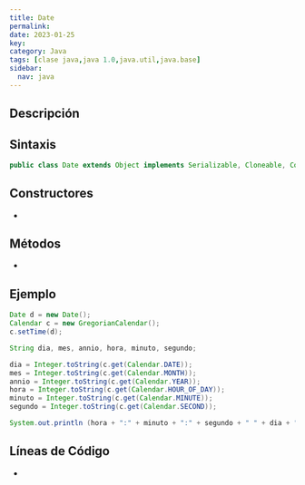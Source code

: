 ```yaml
---
title: Date
permalink: 
date: 2023-01-25
key: 
category: Java
tags: [clase java,java 1.0,java.util,java.base]
sidebar:
  nav: java
---
```


## **Descripción**


## **Sintaxis**


```java
public class Date extends Object implements Serializable, Cloneable, Comparable<Date>
```


## **Constructores**

- 

## **Métodos**

- 

## **Ejemplo**


```java
Date d = new Date();
Calendar c = new GregorianCalendar(); 
c.setTime(d);

String dia, mes, annio, hora, minuto, segundo;

dia = Integer.toString(c.get(Calendar.DATE));
mes = Integer.toString(c.get(Calendar.MONTH));
annio = Integer.toString(c.get(Calendar.YEAR));
hora = Integer.toString(c.get(Calendar.HOUR_OF_DAY));
minuto = Integer.toString(c.get(Calendar.MINUTE));
segundo = Integer.toString(c.get(Calendar.SECOND));

System.out.println (hora + ":" + minuto + ":" + segundo + " " + dia + "/" + mes +"/" + annio);
```


## **Líneas de Código**

- 
